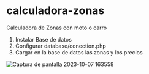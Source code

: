 # calculadora-zonas
Calculadora de Zonas con moto o carro

1. Instalar Base de datos
2. Configurar database/conection.php
3. Cargar en la base de datos las zonas y los precios
  
  
![Captura de pantalla 2023-10-07 163558](https://github.com/goyodb/calculadora-zonas/assets/43941761/3f2a0525-b3a0-4054-a6ec-7d70ac4e5e50)
